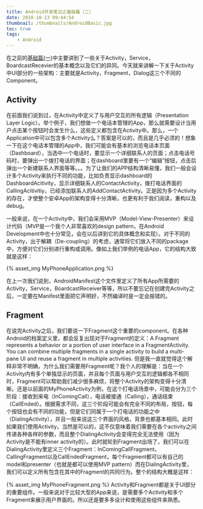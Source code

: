 ```yaml
---
title: Android开发笔记之基础篇（二）
date: 2018-10-13 09:44:54
thumbnail: /thumbnails/AndroidBasic.jpg
toc: true
tags:
    - Android
---
```


在之前的[基础篇(一)](https://yunze-li.github.io/2018/10/13/AndroidBasic1/)中主要讲到了一些关于Activity，Service，BoardcastRecevier的基本概念以及它们的异同。今天就来讲解一下关于Activity中UI部分的一些架构：主要就是Activity，Fragment，Dialog这三个不同的Component。

<!-- more -->

## Activity
在前面我们说到过，在Activity中定义了与用户交互的所有逻辑（Presentation Layer Logic）。举个例子，我们想做一个电话本管理的App，那么就需要设计当用户点击某个按钮时会发生什么，这些定义都包含在Activity中。那么，一个Application中可以包含多个Activity么？答案是可以的，而且是几乎必须的！想象一下在这个电话本管理的App中，我们可能会有基本的浏览电话本页面（Dashboard），当选中一个电话时，要显示一个详细联系人的页面；点击电话号码时，要弹出一个拨打电话的界面；在dashboard里要有一个“编辑”按钮，点击后弹出一个新建联系人界面等等。。。为了让我们的APP结构清晰易懂，我们一般会设计多个Activity来执行不同的功能，比如负责显示dashboard的DashboardAcitivity，显示详细联系人的ContactActivity，拨打电话界面的CallingAcitivitiy，已经添加联系人的AddContactActivity。正是因为多个Activity的存在，才使整个安卓App的架构变得十分清晰，也更有利于我们阅读，重构以及debug。

一般来说，在一个Activity中，我们会采用MVP（Model-View-Presenter）来设计代码（MVP是一个我个人非常喜欢的design pattern，在Android Development中也十分常见，会在以后讲到它的具体概念和实现）。对于不同的Activity，出于解耦（De-coupling）的考虑，通常将它们放入不同的package中，方便对它们分别进行重构或调用。像如上我们举例的电话App，它的结构大致就是这样：

{% asset_img MyPhoneApplication.png %}

在上一次我们说到，AndroidManifest这个文件里定义了所有App所需要的Activity，Service，BoardcastReceiver等等，所以不要忘记在创建完Activity之后，一定要在Manifest里面把它声明好，不然编译时是一定会报错的。

## Fragment
在说完Activity之后，我们要说一下Fragment这个重要的component。在各种Android的档案定义里，都会反复出现对于Fragment的定义：A Fragment represents a behavior or a portion of user interface in a FragmentActivity. You can combine multiple fragments in a single activity to build a multi-pane UI and reuse a fragment in multiple activities. 但是我一直就觉得这个解释非常不明确，为什么我们需要用Fragment呢？我个人的理解是：当在一个Activity内有多个单独显示的页面，并且每个页面与用户交互的逻辑都各不相同时，Fragment可以帮助我们减少很多麻烦，将整个Activity的架构变得十分清晰。还是以前面的MyPhoneActivity为例，在这个打电话场景中，可能会分为三个阶段：接收到来电（InComingCall），电话被接通（Calling），通话结束（CallEnded）。根据需求不同，这三个阶段可能会有完全不同的布局，按钮，每个按钮也会有不同的功能，但是它们同属于一个打电话的功能之中（DialingActivity），并且一般来说这三个界面的风格，背景也都基本相同。此时如果我们使用Activity，当然是可以的，这不仅意味着我们需要在各个activity之间传递各种各样的参数，而且整个DialingActivity会变得完全无法使用（因为Activity是不能有inner activity的）。此时就轮到Fragment出场了，我们可以在DialingActivity里定义三个Fragment：InComingCallFragment，CallingFragment以及CallEndedFragment，每个Fragment都可以有自己的model和presenter（也就是都可以使用MVP pattern）而在DialingActivity里，我们可以定义所有包含在其中的Fragment的共同行为。整个的结构大概是这样：

{% asset_img MyPhoneFragment.png %}
Activity和Fragment都是关于UI部分的重要组件。一般来说对于比较大型的App来说，是需要多个Activity和多个Fragment来展示用户界面的。所以还是要多多设计和使用这些组件来熟悉。